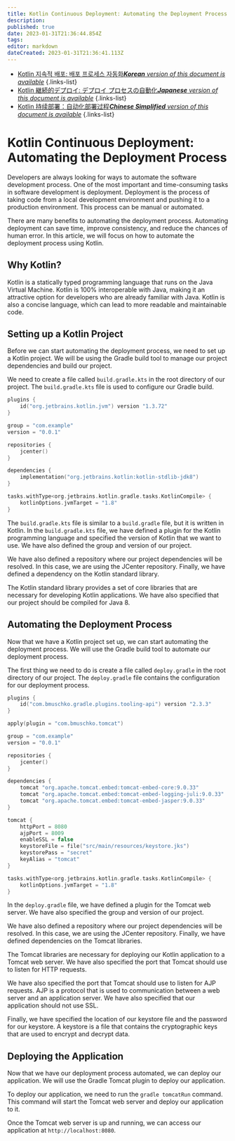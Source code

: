 ```yaml
---
title: Kotlin Continuous Deployment: Automating the Deployment Process
description: 
published: true
date: 2023-01-31T21:36:44.854Z
tags: 
editor: markdown
dateCreated: 2023-01-31T21:36:41.113Z
---
```


- [Kotlin 지속적 배포: 배포 프로세스 자동화***Korean** version of this document is available*](/ko/Knowledge-base/Kotlin/kotlin-continuous-deployment-automating-the-deployment-process)
{.links-list}
- [Kotlin 継続的デプロイ: デプロイ プロセスの自動化***Japanese** version of this document is available*](/ja/Knowledge-base/Kotlin/kotlin-continuous-deployment-automating-the-deployment-process)
{.links-list}
- [Kotlin 持续部署：自动化部署过程***Chinese Simplified** version of this document is available*](/zh/Knowledge-base/Kotlin/kotlin-continuous-deployment-automating-the-deployment-process)
{.links-list}



# Kotlin Continuous Deployment: Automating the Deployment Process

Developers are always looking for ways to automate the software development process. One of the most important and time-consuming tasks in software development is deployment. Deployment is the process of taking code from a local development environment and pushing it to a production environment. This process can be manual or automated.

There are many benefits to automating the deployment process. Automating deployment can save time, improve consistency, and reduce the chances of human error. In this article, we will focus on how to automate the deployment process using Kotlin.

## Why Kotlin?

Kotlin is a statically typed programming language that runs on the Java Virtual Machine. Kotlin is 100% interoperable with Java, making it an attractive option for developers who are already familiar with Java. Kotlin is also a concise language, which can lead to more readable and maintainable code.

## Setting up a Kotlin Project

Before we can start automating the deployment process, we need to set up a Kotlin project. We will be using the Gradle build tool to manage our project dependencies and build our project.

We need to create a file called `build.gradle.kts` in the root directory of our project. The `build.gradle.kts` file is used to configure our Gradle build.

```kotlin
plugins {
    id("org.jetbrains.kotlin.jvm") version "1.3.72"
}

group = "com.example"
version = "0.0.1"

repositories {
    jcenter()
}

dependencies {
    implementation("org.jetbrains.kotlin:kotlin-stdlib-jdk8")
}

tasks.withType<org.jetbrains.kotlin.gradle.tasks.KotlinCompile> {
    kotlinOptions.jvmTarget = "1.8"
}
```

The `build.gradle.kts` file is similar to a `build.gradle` file, but it is written in Kotlin. In the `build.gradle.kts` file, we have defined a plugin for the Kotlin programming language and specified the version of Kotlin that we want to use. We have also defined the group and version of our project.

We have also defined a repository where our project dependencies will be resolved. In this case, we are using the JCenter repository. Finally, we have defined a dependency on the Kotlin standard library.

The Kotlin standard library provides a set of core libraries that are necessary for developing Kotlin applications. We have also specified that our project should be compiled for Java 8.

## Automating the Deployment Process

Now that we have a Kotlin project set up, we can start automating the deployment process. We will use the Gradle build tool to automate our deployment process.

The first thing we need to do is create a file called `deploy.gradle` in the root directory of our project. The `deploy.gradle` file contains the configuration for our deployment process.

```kotlin
plugins {
    id("com.bmuschko.gradle.plugins.tooling-api") version "2.3.3"
}

apply(plugin = "com.bmuschko.tomcat")

group = "com.example"
version = "0.0.1"

repositories {
    jcenter()
}

dependencies {
    tomcat "org.apache.tomcat.embed:tomcat-embed-core:9.0.33"
    tomcat "org.apache.tomcat.embed:tomcat-embed-logging-juli:9.0.33"
    tomcat "org.apache.tomcat.embed:tomcat-embed-jasper:9.0.33"
}

tomcat {
    httpPort = 8080
    ajpPort = 8009
    enableSSL = false
    keystoreFile = file("src/main/resources/keystore.jks")
    keystorePass = "secret"
    keyAlias = "tomcat"
}

tasks.withType<org.jetbrains.kotlin.gradle.tasks.KotlinCompile> {
    kotlinOptions.jvmTarget = "1.8"
}
```

In the `deploy.gradle` file, we have defined a plugin for the Tomcat web server. We have also specified the group and version of our project.

We have also defined a repository where our project dependencies will be resolved. In this case, we are using the JCenter repository. Finally, we have defined dependencies on the Tomcat libraries.

The Tomcat libraries are necessary for deploying our Kotlin application to a Tomcat web server. We have also specified the port that Tomcat should use to listen for HTTP requests.

We have also specified the port that Tomcat should use to listen for AJP requests. AJP is a protocol that is used to communication between a web server and an application server. We have also specified that our application should not use SSL.

Finally, we have specified the location of our keystore file and the password for our keystore. A keystore is a file that contains the cryptographic keys that are used to encrypt and decrypt data.

## Deploying the Application

Now that we have our deployment process automated, we can deploy our application. We will use the Gradle Tomcat plugin to deploy our application.

To deploy our application, we need to run the `gradle tomcatRun` command. This command will start the Tomcat web server and deploy our application to it.

Once the Tomcat web server is up and running, we can access our application at `http://localhost:8080`.
